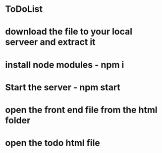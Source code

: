 # ToDoList

# download the file to your local serveer and extract it
# install node modules - npm i
# Start the server - npm start


# open the front end file from the html folder
# open the todo html file 
